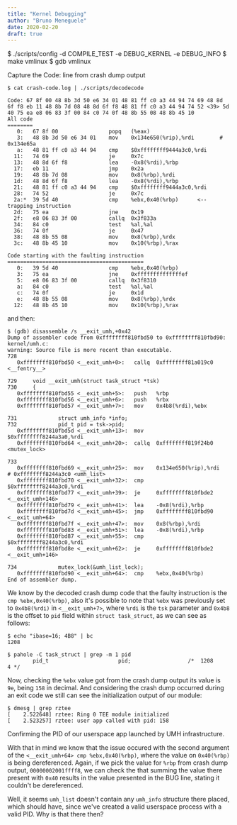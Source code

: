 ```yaml
---
title: "Kernel Debugging"
author: "Bruno Meneguele"
date: 2020-02-20
draft: true
---
```


$ ./scripts/config -d COMPILE\_TEST -e DEBUG\_KERNEL -e DEBUG\_INFO
$ make vmlinux
$ gdb vmlinux

Capture the Code: line from crash dump output

```
$ cat crash-code.log | ./scripts/decodecode

Code: 67 8f 00 48 8b 3d 50 e6 34 01 48 81 ff c0 a3 44 94 74 69 48 8d 6f f8 eb 11 48 8b 7d 08 48 8d 6f f8 48 81 ff c0 a3 44 94 74 52 <39> 5d 40 75 ea e8 06 83 3f 00 84 c0 74 0f 48 8b 55 08 48 8b 45 10
All code
========
   0:	67 8f 00             	popq   (%eax)
   3:	48 8b 3d 50 e6 34 01 	mov    0x134e650(%rip),%rdi        # 0x134e65a
   a:	48 81 ff c0 a3 44 94 	cmp    $0xffffffff9444a3c0,%rdi
  11:	74 69                	je     0x7c
  13:	48 8d 6f f8          	lea    -0x8(%rdi),%rbp
  17:	eb 11                	jmp    0x2a
  19:	48 8b 7d 08          	mov    0x8(%rbp),%rdi
  1d:	48 8d 6f f8          	lea    -0x8(%rdi),%rbp
  21:	48 81 ff c0 a3 44 94 	cmp    $0xffffffff9444a3c0,%rdi
  28:	74 52                	je     0x7c
  2a:*	39 5d 40             	cmp    %ebx,0x40(%rbp)		<-- trapping instruction
  2d:	75 ea                	jne    0x19
  2f:	e8 06 83 3f 00       	callq  0x3f833a
  34:	84 c0                	test   %al,%al
  36:	74 0f                	je     0x47
  38:	48 8b 55 08          	mov    0x8(%rbp),%rdx
  3c:	48 8b 45 10          	mov    0x10(%rbp),%rax

Code starting with the faulting instruction
===========================================
   0:	39 5d 40             	cmp    %ebx,0x40(%rbp)
   3:	75 ea                	jne    0xffffffffffffffef
   5:	e8 06 83 3f 00       	callq  0x3f8310
   a:	84 c0                	test   %al,%al
   c:	74 0f                	je     0x1d
   e:	48 8b 55 08          	mov    0x8(%rbp),%rdx
  12:	48 8b 45 10          	mov    0x10(%rbp),%rax
```

and then:

```
$ (gdb) disassemble /s __exit_umh,+0x42
Dump of assembler code from 0xffffffff810fbd50 to 0xffffffff810fbd90:
kernel/umh.c:
warning: Source file is more recent than executable.
728
   0xffffffff810fbd50 <__exit_umh+0>:   callq  0xffffffff81a019c0 <__fentry__>

729     void __exit_umh(struct task_struct *tsk)
730     {
   0xffffffff810fbd55 <__exit_umh+5>:   push   %rbp
   0xffffffff810fbd56 <__exit_umh+6>:   push   %rbx
   0xffffffff810fbd57 <__exit_umh+7>:   mov    0x4b8(%rdi),%ebx

731             struct umh_info *info;
732             pid_t pid = tsk->pid;
   0xffffffff810fbd5d <__exit_umh+13>:  mov    $0xffffffff8244a3a0,%rdi
   0xffffffff810fbd64 <__exit_umh+20>:  callq  0xffffffff819f24b0 <mutex_lock>

733
   0xffffffff810fbd69 <__exit_umh+25>:  mov    0x134e650(%rip),%rdi        # 0xffffffff8244a3c0 <umh_list>
   0xffffffff810fbd70 <__exit_umh+32>:  cmp    $0xffffffff8244a3c0,%rdi
   0xffffffff810fbd77 <__exit_umh+39>:  je     0xffffffff810fbde2 <__exit_umh+146>
   0xffffffff810fbd79 <__exit_umh+41>:  lea    -0x8(%rdi),%rbp
   0xffffffff810fbd7d <__exit_umh+45>:  jmp    0xffffffff810fbd90 <__exit_umh+64>
   0xffffffff810fbd7f <__exit_umh+47>:  mov    0x8(%rbp),%rdi
   0xffffffff810fbd83 <__exit_umh+51>:  lea    -0x8(%rdi),%rbp
   0xffffffff810fbd87 <__exit_umh+55>:  cmp    $0xffffffff8244a3c0,%rdi
   0xffffffff810fbd8e <__exit_umh+62>:  je     0xffffffff810fbde2 <__exit_umh+146>

734             mutex_lock(&umh_list_lock);
   0xffffffff810fbd90 <__exit_umh+64>:  cmp    %ebx,0x40(%rbp)
End of assembler dump.
```

We know by the decoded crash dump code that the faulty instruction is the `cmp %ebx,0x40(%rbp)`, also it's possible to
note that `%ebx` was previously set to `0x4b8(%rdi)` in `<__exit_umh+7>`, where `%rdi` is the `tsk` parameter and
`0x4b8` is the offset to `pid` field within `struct task_struct`, as we can see as follows:

```
$ echo "ibase=16; 4B8" | bc
1208

$ pahole -C task_struct | grep -m 1 pid
        pid_t                      pid;                  /*  1208     4 */
```

Now, checking the `%ebx` value got from the crash dump output its value is `9e`, being `158` in decimal. And considering
the crash dump occurred during an exit code we still can see the initialization output of our module:

```
$ dmesg | grep rztee
[    2.522648] rztee: Ring 0 TEE module initialized                            
[    2.523257] rztee: user app called with pid: 158
```

Confirming the PID of our userspace app launched by UMH infrastructure.

With that in mind we know that the issue occured with the second argument of the `<__exit_umh+64> cmp
%ebx,0x40(%rbp)`, where the value on `0x40(%rbp)` is being dereferenced. Again, if we pick the value for `%rbp` from
crash dump output, `00000002001ffff8`, we can check the that summing the value there present with `0x40` results in
the value presented in the BUG line, stating it couldn't be dereferenced.

Well, it seems `umh_list` doesn't contain any `umh_info` structure there placed, which should have, since we've
created a valid userspace process with a valid PID. Why is that there then?
